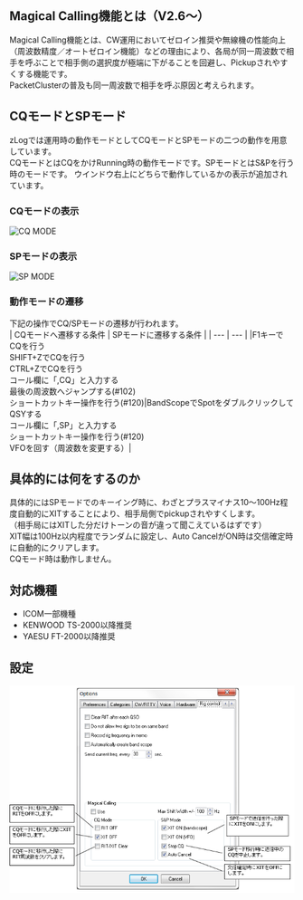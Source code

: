 ## Magical Calling機能とは（V2.6～）

Magical Calling機能とは、CW運用においてゼロイン推奨や無線機の性能向上（周波数精度／オートゼロイン機能）などの理由により、各局が同一周波数で相手を呼ぶことで相手側の選択度が極端に下がることを回避し、Pickupされやすくする機能です。  
PacketClusterの普及も同一周波数で相手を呼ぶ原因と考えられます。  

## CQモードとSPモード
zLogでは運用時の動作モードとしてCQモードとSPモードの二つの動作を用意しています。  
CQモードとはCQをかけRunning時の動作モードです。SPモードとはS&Pを行う時のモードです。
ウインドウ右上にどちらで動作しているかの表示が追加されています。  

### CQモードの表示
![CQ MODE](https://raw.githubusercontent.com/jr8ppg/zLog/images/cqmode.png)

### SPモードの表示
![SP MODE](https://raw.githubusercontent.com/jr8ppg/zLog/images/spmode.png)

### 動作モードの遷移
下記の操作でCQ/SPモードの遷移が行われます。  
| CQモードへ遷移する条件 | SPモードに遷移する条件 |
| --- | --- |
|F1キーでCQを行う<br>SHIFT+ZでCQを行う<br>CTRL+ZでCQを行う<br>コール欄に「,CQ」と入力する<br>最後の周波数へジャンプする(#102)<br>ショートカットキー操作を行う(#120)|BandScopeでSpotをダブルクリックしてQSYする<br>コール欄に「,SP」と入力する<br>ショートカットキー操作を行う(#120)<br>VFOを回す（周波数を変更する）|

## 具体的には何をするのか

具体的にはSPモードでのキーイング時に、わざとプラスマイナス10～100Hz程度自動的にXITすることにより、相手局側でpickupされやすくします。  
（相手局にはXITした分だけトーンの音が違って聞こえているはずです）  
XIT幅は100Hz以内程度でランダムに設定し、Auto CancelがON時は交信確定時に自動的にクリアします。  
CQモード時は動作しません。

## 対応機種

* ICOM一部機種
* KENWOOD TS-2000以降推奨
* YAESU FT-2000以降推奨

## 設定

![設定画面](https://raw.githubusercontent.com/jr8ppg/zLog/images/magicalcalling.png)
